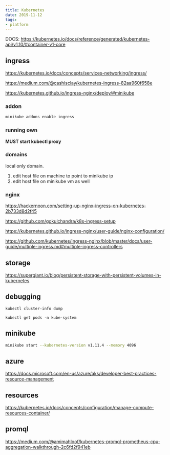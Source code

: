 ```yaml
---
title: Kubernetes
date: 2019-11-12
tags:
- platform
---
```


DOCS: https://kubernetes.io/docs/reference/generated/kubernetes-api/v1.10/#container-v1-core

## ingress

https://kubernetes.io/docs/concepts/services-networking/ingress/

https://medium.com/@cashisclay/kubernetes-ingress-82aa960f658e

https://kubernetes.github.io/ingress-nginx/deploy/#minikube

### addon

```bash
minikube addons enable ingress
```

### running own

**MUST start kubectl proxy**

### domains

local only domain.

1. edit host file on machine to point to minikube ip
1. edit host file on minikube vm as well

### nginx

https://hackernoon.com/setting-up-nginx-ingress-on-kubernetes-2b733d8d2f45

https://github.com/gokulchandra/k8s-ingress-setup

https://kubernetes.github.io/ingress-nginx/user-guide/nginx-configuration/

https://github.com/kubernetes/ingress-nginx/blob/master/docs/user-guide/multiple-ingress.md#multiple-ingress-controllers

## storage

https://supergiant.io/blog/persistent-storage-with-persistent-volumes-in-kubernetes

## debugging

`kubectl cluster-info dump`

`kubectl get pods -n kube-system`

## minikube

```bash
minikube start --kubernetes-version v1.11.4 --memory 4096
```

## azure

https://docs.microsoft.com/en-us/azure/aks/developer-best-practices-resource-management

## resources

https://kubernetes.io/docs/concepts/configuration/manage-compute-resources-container/

## promql

https://medium.com/@amimahloof/kubernetes-promql-prometheus-cpu-aggregation-walkthrough-2c6fd2f941eb
